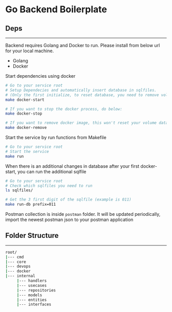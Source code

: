 # Go Backend Boilerplate

## Deps
---

Backend requires Golang and Docker to run. Please install from below url for your local machine.
- Golang
- Docker

Start dependencies using docker
```sh
# Go to your service root
# Setup Dependecies and automatically insert database in sqlfiles.
# (Only the first initialize, to reset database, you need to remove volume first)
make docker-start

# If you want to stop the docker process, do below:
make docker-stop

# If you want to remove docker image, this won't reset your volume data
make docker-remove
```

Start the service by run functions from Makefile
```sh
# Go to your service root
# Start the service
make run
```

When there is an additional changes in database after your first docker-start, you can run the additional sqlfile
```sh
# Go to your service root
# Check which sqlfiles you need to run
ls sqlfiles/

# Get the 3 first digit of the sqlfile (example is 011)
make run-db prefix=011
````

Postman collection is inside `postman` folder.
It will be updated periodically, import the newest postman json to your postman application

## Folder Structure
---

```sh
root/
|--- cmd
|--- core
|--- devops
|--- docker
|--- internal
     |--- handlers
     |--- usecases
     |--- repositories
     |--- models
     |--- entities
     |--- interfaces
```